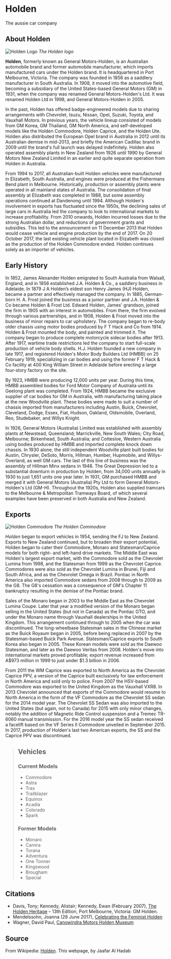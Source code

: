 # Holden 
The aussie car company

## About Holden
![Holden Logo](http://csc174.org/lab02/london/images/holden.jpg)
*The Holden logo*

**Holden**, formerly known as General Motors-Holden, is an Australian automobile brand and former automobile manufacturer, which imports manufactured cars under the Holden brand. It is headquartered in Port Melbourne, Victoria. The company was founded in 1856 as a saddlery manufacturer in South Australia. In 1908, it moved into the automotive field, becoming a subsidiary of the United States-based General Motors (GM) in 1931, when the company was renamed General Motors-Holden's Ltd. It was renamed Holden Ltd in 1998, and General Motors-Holden in 2005.

In the past, Holden has offered badge-engineered models due to sharing arrangements with Chevrolet, Isuzu, Nissan, Opel, Suzuki, Toyota, and Vauxhall Motors. In previous years, the vehicle lineup consisted of models from GM Korea, GM Thailand, GM North America, and self-developed models like the Holden Commodore, Holden Caprice, and the Holden Ute. Holden also distributed the European Opel brand in Australia in 2012 until its Australian demise in mid-2013, and briefly the American Cadillac brand in 2009 until the brand's full launch was delayed indefinitely. Holden also operated assembly plants in New Zealand from 1926 until 1990 by General Motors New Zealand Limited in an earlier and quite separate operation from Holden in Australia.

From 1994 to 2017, all Australian-built Holden vehicles were manufactured in Elizabeth, South Australia, and engines were produced at the Fishermans Bend plant in Melbourne. Historically, production or assembly plants were operated in all mainland states of Australia. The consolidation of final assembly at Elizabeth was completed in 1988, but some assembly operations continued at Dandenong until 1994. Although Holden's involvement in exports has fluctuated since the 1950s, the declining sales of large cars in Australia led the company to look to international markets to increase profitability. From 2010 onwards, Holden incurred losses due to the strong Australian dollar, and reductions of government grants and subsidies. This led to the announcement on 11 December 2013 that Holden would cease vehicle and engine production by the end of 2017. On 20 October 2017, the last existing vehicle plant located in Elizabeth was closed as the production of the Holden Commodore ended. Holden continues solely as an importer of vehicles.

## Early History

In 1852, James Alexander Holden emigrated to South Australia from Walsall, England, and in 1856 established J.A. Holden & Co., a saddlery business in Adelaide. In 1879 J A Holden’s eldest son Henry James (HJ) Holden, became a partner and effectively managed the company. In 1885, German-born H. A. Frost joined the business as a junior partner and J.A. Holden & Co became Holden & Frost Ltd. Edward Holden, James' grandson, joined the firm in 1905 with an interest in automobiles. From there, the firm evolved through various partnerships, and in 1908, Holden & Frost moved into the business of minor repairs to car upholstery. The company began to re-body older chassis using motor bodies produced by F T Hack and Co from 1914. Holden & Frost mounted the body, and painted and trimmed it. The company began to produce complete motorcycle sidecar bodies after 1913. After 1917, wartime trade restrictions led the company to start full-scale production of vehicle body shells. H.J. Holden founded a new company in late 1917, and registered Holden's Motor Body Builders Ltd (HMBB) on 25 February 1919, specializing in car bodies and using the former F T Hack & Co facility at 400 King William Street in Adelaide before erecting a large four-story factory on the site.

By 1923, HMBB were producing 12,000 units per year. During this time, HMBB assembled bodies for Ford Motor Company of Australia until its Geelong plant was completed. From 1924, HMBB became the exclusive supplier of car bodies for GM in Australia, with manufacturing taking place at the new Woodville plant. These bodies were made to suit a number of chassis imported from manufacturers including Austin, Buick, Chevrolet, Cleveland, Dodge, Essex, Fiat, Hudson, Oakland, Oldsmobile, Overland, Reo, Studebaker, and Willys Knight.

In 1926, General Motors (Australia) Limited was established with assembly plants at Newstead, Queensland; Marrickville, New South Wales; City Road, Melbourne; Birkenhead, South Australia; and Cottesloe, Western Australia using bodies produced by HMBB and imported complete knock down chassis. In 1930 alone, the still independent Woodville plant built bodies for Austin, Chrysler, DeSoto, Morris, Hillman, Humber, Hupmobile, and Willys-Overland, as well GM cars. The last of this line of business was the assembly of Hillman Minx sedans in 1948. The Great Depression led to a substantial downturn in production by Holden, from 34,000 units annually in 1930 to just 1,651 units one year later. In 1931, GM purchased HMBB and merged it with General Motors (Australia) Pty Ltd to form General Motors-Holden's Ltd (GM-H). Throughout the 1920s, Holden also supplied tramcars to the Melbourne & Metropolitan Tramways Board, of which several examples have been preserved in both Australia and New Zealand.     

## Exports
       
![Holden Commodore](http://csc174.org/lab02/london/images/commodore.jpg)
*The Holden Commodore*
        
*Holden* began to export vehicles in 1954, sending the FJ to New Zealand. Exports to New Zealand continued, but to broaden their export potential, Holden began to cater their Commodore, Monaro and Statesman/Caprice models for both right- and left-hand drive markets. The Middle East was Holden's largest export market, with the Commodore sold as the Chevrolet Lumina from 1998, and the Statesman from 1999 as the Chevrolet Caprice. Commodores were also sold as the Chevrolet Lumina in Brunei, Fiji and South Africa, and as the Chevrolet Omega in Brazil. Pontiac in North America also imported Commodore sedans from 2008 through to 2009 as the G8. The G8's cessation was a consequence of GM's Chapter 11 bankruptcy resulting in the demise of the Pontiac brand.

Sales of the Monaro began in 2003 to the Middle East as the Chevrolet Lumina Coupe. Later that year a modified version of the Monaro began selling in the United States (but not in Canada) as the Pontiac GTO, and under the Monaro name through Vauxhall dealerships in the United Kingdom. This arrangement continued through to 2005 when the car was discontinued. The long-wheelbase Statesman sales in the Chinese market as the Buick Royaum began in 2005, before being replaced in 2007 by the Statesman-based Buick Park Avenue. Statesman/Caprice exports to South Korea also began in 2005. These Korean models were sold as the Daewoo Statesman, and later as the Daewoo Veritas from 2008. Holden's move into international markets proved profitable; export revenue increased from A$973 million in 1999 to just under $1.3 billion in 2006.

From 2011 the WM Caprice was exported to North America as the Chevrolet Caprice PPV, a version of the Caprice built exclusively for law enforcement in North America and sold only to police. From 2007 the HSV-based Commodore was exported to the United Kingdom as the Vauxhall VXR8. In 2013 Chevrolet announced that exports of the Commodore would resume to North America in the form of the VF Commodore as the Chevrolet SS sedan for the 2014 model year. The Chevrolet SS Sedan was also imported to the United States (but again, not to Canada) for 2015 with only minor changes, notably the addition of Magnetic Ride Control suspension and a Tremec TR-6060 manual transmission. For the 2016 model year the SS sedan received a facelift based on the VF Series II Commodore unveiled in September 2015. In 2017, production of Holden's last two American exports, the SS and the Caprice PPV was discontinued.


> ## Vehicles
>
> ### Current Models            
> - Commodore
> - Astra
> - Trax
> - Trailblazer
> - Equinox
> - Acadia
> - Colorado
> - Spark
>            
> ### Former Models
> - Monaro
> - Camira
> - Torana
> - Adventura
> - One Tonner
> - Kingswood
> - Brougham
> - Special

## Citations
- Davis, Tony; Kennedy, Alistair; Kennedy, Ewan (February 2007), [The Holden Heritage](https://web.archive.org/web/20070926214934/http://media.gmcanada.com:8221/aus/holden/en/company/history/HH13Part1.pdf) – 13th Edition, Port Melbourne, Victoria: GM Holden.
- Mendelssohn, Joanna (28 June 2017), [Celebrating the Feminist Holden](https://theconversation.com/celebrating-the-feminist-holden-80054)
- Wagner, David Paul, [Canowindra Motors Holden Museum](https://www.australiaforvisitors.com/canowindra-motors-holden-museum.html)

## Source
From Wikipedia: [Holden](https://en.wikipedia.org/wiki/holden). 
This webpage, by Jaafar Al Hadab